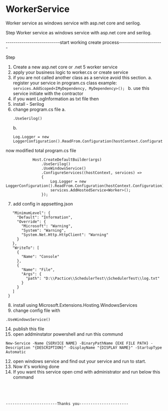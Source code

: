 # WorkerService
Worker service as windows service with asp.net core and serilog.

Step
Worker service as windows service with asp.net core and serilog.



---------------------------start working create process----------------------


Step
1. Create a new asp.net core or .net 5 worker service
2. apply your business logic to worker.cs or create service
3. if you are not called another class as a service avoid this section.
     a. register your service in program.cs class
         example:  
         ```
         services.AddScoped<IMyDependency, MyDependency>(); 
         ```
     b. use this service initiate with the contractor
4. if you want LogInformation as txt file then 
5. install - Serilog
6. change program.cs file
     a.  
     ``` 
     .UseSerilog()  
     ```
     b.  
     ``` 
     Log.Logger = new LoggerConfiguration().ReadFrom.Configuration(hostContext.Configuration).CreateLogger(); 
     ```
now modified total program.cs file

``` public static IHostBuilder CreateHostBuilder(string[] args) =>
            Host.CreateDefaultBuilder(args)
                .UseSerilog()
                .UseWindowsService()
                .ConfigureServices((hostContext, services) =>
                {
                    Log.Logger = new LoggerConfiguration().ReadFrom.Configuration(hostContext.Configuration).CreateLogger();
                    services.AddHostedService<Worker>();
                });
```

7. add config in appsetting.json
 ``` "Serilog": {
    "MinimumLevel": {
      "Default": "Information",
      "Override": {
        "Microsoft": "Warning",
        "System": "Warning",
        "System.Net.Http.HttpClient": "Warning"
      }
    },
    "WriteTo": [
      {
        "Name": "Console"
      },
      {
        "Name": "File",
        "Args": {
          "path": "D:\\Pactice\\SchedulerTest\\SchedulerTest\\log.txt"
        }
      }
    ]
  } 
  ```
8. install using Microsoft.Extensions.Hosting.WindowsServices
9. change config file with 
 ``` 
 .UseWindowsService() 
 
```
14. publish this file 
15. open addminstator powershell and run this commund 
   ```
   New-Service -Name {SERVICE NAME} -BinaryPathName {EXE FILE PATH} -Description "{DESCRIPTION}" -DisplayName "{DISPLAY NAME}" -StartupType Automatic 
   
   ```
12. open windows service and find out your service and run to start.
13. Now it's working done
14. If you want this service open cmd with administrator and run below this command
    ``` SC DELETE shortservicename
```



-----------------------Thanks you----------------------
